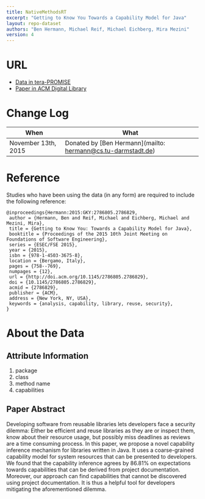 ```yaml
---
title: NativeMethodsRT
excerpt: "Getting to Know You Towards a Capability Model for Java"
layout: repo-dataset
authors: "Ben Hermann, Michael Reif, Michael Eichberg, Mira Mezini"
version: 4
---
```


# URL

* [Data in tera-PROMISE](https://terapromise.csc.ncsu.edu:8443/!/#repo/view/head/code-analysis/native)
* [Paper in ACM Digital Library](http://dl.acm.org/citation.cfm?doid=2786805.2786829)

# Change Log

When | What
---- | ----
 November 13th, 2015| Donated by [Ben Hermann](mailto: hermann@cs.tu-darmstadt.de)

# Reference

Studies who have been using the data (in any form) are required to include the following reference:

```
@inproceedings{Hermann:2015:GKY:2786805.2786829,
 author = {Hermann, Ben and Reif, Michael and Eichberg, Michael and Mezini, Mira},
 title = {Getting to Know You: Towards a Capability Model for Java},
 booktitle = {Proceedings of the 2015 10th Joint Meeting on Foundations of Software Engineering},
 series = {ESEC/FSE 2015},
 year = {2015},
 isbn = {978-1-4503-3675-8},
 location = {Bergamo, Italy},
 pages = {758--769},
 numpages = {12},
 url = {http://doi.acm.org/10.1145/2786805.2786829},
 doi = {10.1145/2786805.2786829},
 acmid = {2786829},
 publisher = {ACM},
 address = {New York, NY, USA},
 keywords = {analysis, capability, library, reuse, security},
}
```

# About the Data

## Attribute Information
 1) package
 2) class
 3) method name
 4) capabilities

## Paper Abstract

Developing software from reusable libraries lets developers face a security dilemma: Either be efficient and reuse libraries as they are or inspect them, know about their resource usage, but possibly miss deadlines as reviews are a time consuming process. In this paper, we propose a novel capability inference mechanism for libraries written in Java. It uses a coarse-grained capability model for system resources that can be presented to developers. We found that the capability inference agrees by 86.81% on expectations towards capabilities that can be derived from project documentation. Moreover, our approach can find capabilities that cannot be discovered using project documentation. It is thus a helpful tool for developers mitigating the aforementioned dilemma.
